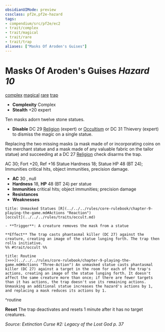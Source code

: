 ```yaml
---
obsidianUIMode: preview
cssclass: pf2e,pf2e-hazard
tags:
- compendium/src/pf2e/ec2
- trait/complex
- trait/magical
- trait/rare
- trait/trap
aliases: ["Masks Of Aroden's Guises"]
---
```

# Masks Of Aroden's Guises *Hazard 10*  
[complex](../../../rules/traits/complex.md)  [magical](../../../rules/traits/magical.md)  [rare](../../../rules/traits/rare.md)  [trap](../../../rules/traits/trap.md)  

- **Complexity** Complex
- **Stealth** +20 expert  

Ten masks adorn twelve stone statues.

- **Disable** DC 29 [Religion](../../skills.md#Religion) (expert) or [Occultism](../../skills.md#Occultism) or DC 31 Thievery (expert) to dismiss the magic on a single statue.

Replacing the two missing masks (a mask made of or incorporating coins on the merchant statue and a mask made of any valuable fabric on the tailor statue) and succeeding at a DC 27 [Religion](../../skills.md#Religion) check disarms the trap.

AC 30; Fort +20, Ref +16 Statue Hardness 18; Statue HP 48 (BT 24); Immunities critical hits, object immunities, precision damage.  

- **AC** 30 , null
- **Hardness** 18, **HP** 48 (BT 24) per statue
- **Immunities** critical hits; object immunities; precision damage
- **Resistances** 
- **Weaknesses** 
     
```ad-embed-ability
title: Unmasked Statues [R](../../../rules/core-rulebook/chapter-9-playing-the-game.md#Actions "Reaction")
[occult](../../../rules/traits/occult.md)  

- **Trigger**: A creature removes the mask from a statue

**Effect** The trap casts phantasmal killer (DC 27) against the creature, creating an image of the statue lunging forth. The trap then rolls initiative.  
%% #trait/occult %%
```

```ad-pf2-summary
title: Routine
[>>>](../../../rules/core-rulebook/chapter-9-playing-the-game.md#Actions "Three-Action") An unmasked statue casts phantasmal killer (DC 27) against a target in the room for each of the trap's actions, creating an image of the statue lunging forth. It doesn't affect the same creature more than once; if there are fewer targets than it has actions, the trap doesn't use its remaining actions. Unmasking an additional statue increases the hazard's actions by 1, and replacing a mask reduces its actions by 1.
```
^routine

**Reset** The trap deactivates and resets 1 minute after it has no target creatures.  

*Source: Extinction Curse #2: Legacy of the Lost God p. 37*
